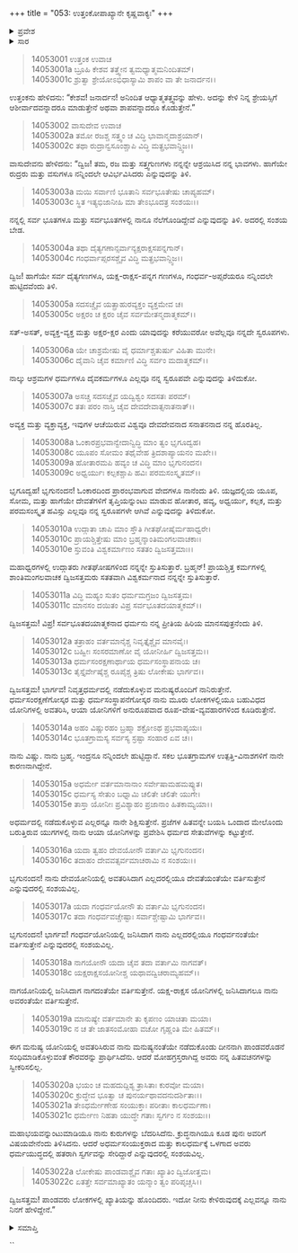 +++
title = "053: ಉತ್ತಂಕೋಪಾಖ್ಯಾನೇ ಕೃಷ್ಣವಾಕ್ಯಃ"
+++

<details><summary>ಪ್ರವೇಶ</summary>


।।   ಓಂ ಓಂ ನಮೋ ನಾರಾಯಣಾಯ।।   ಶ್ರೀ ವೇದವ್ಯಾಸಾಯ ನಮಃ ।।

ಶ್ರೀ ಕೃಷ್ಣದ್ವೈಪಾಯನ ವೇದವ್ಯಾಸ ವಿರಚಿತ  

**ಶ್ರೀ ಮಹಾಭಾರತ**

**ಅಶ್ವಮೇಧಿಕ ಪರ್ವ**

**ಅಶ್ವಮೇಧಿಕ ಪರ್ವ**

**ಅಧ್ಯಾಯ 53**


</details>

<details><summary>ಸಾರ</summary>

ಕೃಷ್ಣನು ಉತ್ತಂಕನಿಗೆ ಆಧ್ಯಾತ್ಮತತ್ತ್ವಗಳನ್ನು ಭೋದಿಸುತ್ತಾ “ಮನುಷ್ಯ ಯೋನಿಯಲ್ಲಿ ಅವತರಿಸಿರುವ ನಾನು ಮನುಷ್ಯನಂತೆಯೇ ನಡೆದುಕೊಂಡು ದೀನನಾಗಿ ಪಾಂಡವರೊಡನೆ ಸಂಧಿಮಾಡಿಕೊಳ್ಳುವಂತೆ ಕೌರವರನ್ನು ಪ್ರಾರ್ಥಿಸಿದೆನು. ಆದರೆ ಮೋಹಗ್ರಸ್ತರಾಗಿದ್ದ ಅವರು ನನ್ನ ಹಿತವಚನಗಳನ್ನು ಸ್ವೀಕರಿಸಲಿಲ್ಲ” ಎಂದು ಹೇಳಿದುದು (1-22).


</details>

> 14053001 ಉತ್ತಂಕ ಉವಾಚ  
14053001a ಬ್ರೂಹಿ ಕೇಶವ ತತ್ತ್ವೇನ ತ್ವಮಧ್ಯಾತ್ಮಮನಿಂದಿತಮ್।  
14053001c ಶ್ರುತ್ವಾ ಶ್ರೇಯೋಽಭಿಧಾಸ್ಯಾಮಿ ಶಾಪಂ ವಾ ತೇ ಜನಾರ್ದನ।।

ಉತ್ತಂಕನು ಹೇಳಿದನು: “ಕೇಶವ! ಜನಾರ್ದನ! ಅನಿಂದಿತ ಆಧ್ಯಾತ್ಮತತ್ತ್ವವನ್ನು ಹೇಳು. ಅದನ್ನು ಕೇಳಿ ನಿನ್ನ ಶ್ರೇಯಸ್ಸಿಗೆ ಆಶೀರ್ವಾದವನ್ನಾದರೂ ಮಾಡುತ್ತೇನೆ ಅಥವಾ ಶಾಪವನ್ನಾದರೂ ಕೊಡುತ್ತೇನೆ.”

> 14053002 ವಾಸುದೇವ ಉವಾಚ  
14053002a ತಮೋ ರಜಶ್ಚ ಸತ್ತ್ವಂ ಚ ವಿದ್ಧಿ ಭಾವಾನ್ಮದಾಶ್ರಯಾನ್।  
14053002c ತಥಾ ರುದ್ರಾನ್ವಸೂಂಶ್ಚಾಪಿ ವಿದ್ಧಿ ಮತ್ಪ್ರಭವಾನ್ದ್ವಿಜ।।

ವಾಸುದೇವನು ಹೇಳಿದನು: “ದ್ವಿಜ! ತಮ, ರಜ ಮತ್ತು ಸತ್ತ್ವಗುಣಗಳು ನನ್ನನ್ನೇ ಆಶ್ರಯಿಸಿದ ನನ್ನ ಭಾವಗಳು. ಹಾಗೆಯೇ ರುದ್ರರು ಮತ್ತು ವಸುಗಳೂ ನನ್ನಿಂದಲೇ ಆವಿರ್ಭವಿಸಿದರು ಎನ್ನುವುದನ್ನು ತಿಳಿ.

> 14053003a ಮಯಿ ಸರ್ವಾಣಿ ಭೂತಾನಿ ಸರ್ವಭೂತೇಷು ಚಾಪ್ಯಹಮ್।  
14053003c ಸ್ಥಿತ ಇತ್ಯಭಿಜಾನೀಹಿ ಮಾ ತೇಽಭೂದತ್ರ ಸಂಶಯಃ।।

ನನ್ನಲ್ಲಿ ಸರ್ವ ಭೂತಗಳೂ ಮತ್ತು ಸರ್ವಭೂತಗಳಲ್ಲಿ ನಾನೂ ನೆಲೆಗೊಂಡಿದ್ದೇವೆ ಎನ್ನುವುದನ್ನು ತಿಳಿ. ಅದರಲ್ಲಿ ಸಂಶಯ ಬೇಡ.

> 14053004a ತಥಾ ದೈತ್ಯಗಣಾನ್ಸರ್ವಾನ್ಯಕ್ಷರಾಕ್ಷಸಪನ್ನಗಾನ್।  
14053004c ಗಂಧರ್ವಾಪ್ಸರಸಶ್ಚೈವ ವಿದ್ಧಿ ಮತ್ಪ್ರಭವಾನ್ದ್ವಿಜ।।

ದ್ವಿಜ! ಹಾಗೆಯೇ ಸರ್ವ ದೈತ್ಯಗಣಗಳೂ, ಯಕ್ಷ-ರಾಕ್ಷಸ-ಪನ್ನಗ ಗಣಗಳೂ, ಗಂಧರ್ವ-ಅಪ್ಸರೆಯರೂ ನನ್ನಿಂದಲೇ ಹುಟ್ಟಿದವೆಂದು ತಿಳಿ.

> 14053005a ಸದಸಚ್ಚೈವ ಯತ್ಪ್ರಾಹುರವ್ಯಕ್ತಂ ವ್ಯಕ್ತಮೇವ ಚ।  
14053005c ಅಕ್ಷರಂ ಚ ಕ್ಷರಂ ಚೈವ ಸರ್ವಮೇತನ್ಮದಾತ್ಮಕಮ್।।

ಸತ್-ಅಸತ್, ಅವ್ಯಕ್ತ-ವ್ಯಕ್ತ ಮತ್ತು ಅಕ್ಷರ-ಕ್ಷರ ಎಂದು ಯಾವುದನ್ನು ಕರೆಯುವರೋ ಅವೆಲ್ಲವೂ ನನ್ನದೇ ಸ್ವರೂಪಗಳು.

> 14053006a ಯೇ ಚಾಶ್ರಮೇಷು ವೈ ಧರ್ಮಾಶ್ಚತುರ್ಷು ವಿಹಿತಾ ಮುನೇ।  
14053006c ದೈವಾನಿ ಚೈವ ಕರ್ಮಾಣಿ ವಿದ್ಧಿ ಸರ್ವಂ ಮದಾತ್ಮಕಮ್।।

ನಾಲ್ಕು ಆಶ್ರಮಗಳ ಧರ್ಮಗಳೂ ದೈವಕರ್ಮಗಳೂ ಎಲ್ಲವೂ ನನ್ನ ಸ್ವರೂಪವೇ ಎನ್ನುವುದನ್ನು ತಿಳಿದುಕೋ.

> 14053007a ಅಸಚ್ಚ ಸದಸಚ್ಚೈವ ಯದ್ವಿಶ್ವಂ ಸದಸತಃ ಪರಮ್।  
14053007c ತತಃ ಪರಂ ನಾಸ್ತಿ ಚೈವ ದೇವದೇವಾತ್ಸನಾತನಾತ್।।

ಅವ್ಯಕ್ತ ಮತ್ತು ವ್ಯಕ್ತಾವ್ಯಕ್ತ, ಇವುಗಳ ಆಚೆಯಿರುವ ವಿಶ್ವವೂ ದೇವದೇವನಾದ ಸನಾತನನಾದ ನನ್ನ ಹೊರತಿಲ್ಲ.

> 14053008a ಓಂಕಾರಪ್ರಭವಾನ್ವೇದಾನ್ವಿದ್ಧಿ ಮಾಂ ತ್ವಂ ಭೃಗೂದ್ವಹ।  
14053008c ಯೂಪಂ ಸೋಮಂ ತಥೈವೇಹ ತ್ರಿದಶಾಪ್ಯಾಯನಂ ಮಖೇ।।  
14053009a ಹೋತಾರಮಪಿ ಹವ್ಯಂ ಚ ವಿದ್ಧಿ ಮಾಂ ಭೃಗುನಂದನ।  
14053009c ಅಧ್ವರ್ಯುಃ ಕಲ್ಪಕಶ್ಚಾಪಿ ಹವಿಃ ಪರಮಸಂಸ್ಕೃತಮ್।।

ಭೃಗೂದ್ವಹ! ಭೃಗುನಂದನ! ಓಂಕಾರದಿಂದ ಪ್ರಾರಂಭವಾಗುವ ವೇದಗಳೂ ನಾನೆಂದು ತಿಳಿ. ಯಜ್ಞದಲ್ಲಿಯ ಯೂಪ, ಸೋಮ, ಮತ್ತು ಹಾಗೆಯೇ ದೇವತೆಗಳಿಗೆ ತೃಪ್ತಿಯನ್ನುಂಟು ಮಾಡುವ ಹೋತಾರ, ಹವ್ಯ, ಅಧ್ವರ್ಯು, ಕಲ್ಪಕ, ಮತ್ತು ಪರಮಸಂಸ್ಕೃತ ಹವಿಸ್ಸು ಎಲ್ಲವೂ ನನ್ನ ಸ್ವರೂಪಗಳೇ ಆಗಿವೆ ಎನ್ನುವುದನ್ನು ತಿಳಿದುಕೋ.

> 14053010a ಉದ್ಗಾತಾ ಚಾಪಿ ಮಾಂ ಸ್ತೌತಿ ಗೀತಘೋಷೈರ್ಮಹಾಧ್ವರೇ।  
14053010c ಪ್ರಾಯಶ್ಚಿತ್ತೇಷು ಮಾಂ ಬ್ರಹ್ಮನ್ಶಾಂತಿಮಂಗಲವಾಚಕಾಃ।  
14053010e ಸ್ತುವಂತಿ ವಿಶ್ವಕರ್ಮಾಣಂ ಸತತಂ ದ್ವಿಜಸತ್ತಮಾಃ।।

ಮಹಾಧ್ವರಗಳಲ್ಲಿ ಉದ್ಗಾತರು ಗೀತಘೋಷಗಳಿಂದ ನನ್ನನ್ನೇ ಸ್ತುತಿಸುತ್ತಾರೆ. ಬ್ರಹ್ಮನ್! ಪ್ರಾಯಶ್ಚಿತ್ತ ಕರ್ಮಗಳಲ್ಲಿ ಶಾಂತಿಮಂಗಲವಾಚಕ ದ್ವಿಜಸತ್ತಮರು ಸತತವಾಗಿ ವಿಶ್ವಕರ್ಮನಾದ ನನ್ನನ್ನೇ ಸ್ತುತಿಸುತ್ತಾರೆ.

> 14053011a ವಿದ್ಧಿ ಮಹ್ಯಂ ಸುತಂ ಧರ್ಮಮಗ್ರಜಂ ದ್ವಿಜಸತ್ತಮ।  
14053011c ಮಾನಸಂ ದಯಿತಂ ವಿಪ್ರ ಸರ್ವಭೂತದಯಾತ್ಮಕಮ್।।

ದ್ವಿಜಸತ್ತಮ! ವಿಪ್ರ! ಸರ್ವಭೂತದಯಾತ್ಮಕನಾದ ಧರ್ಮನು ನನ್ನ ಪ್ರೀತಿಯ ಹಿರಿಯ ಮಾನಸಪುತ್ರನೆಂದು ತಿಳಿ.

> 14053012a ತತ್ರಾಹಂ ವರ್ತಮಾನೈಶ್ಚ ನಿವೃತ್ತೈಶ್ಚೈವ ಮಾನವೈಃ।  
14053012c ಬಹ್ವೀಃ ಸಂಸರಮಾಣೋ ವೈ ಯೋನೀರ್ಹಿ ದ್ವಿಜಸತ್ತಮ।।  
14053013a ಧರ್ಮಸಂರಕ್ಷಣಾರ್ಥಾಯ ಧರ್ಮಸಂಸ್ಥಾಪನಾಯ ಚ।  
14053013c ತೈಸ್ತೈರ್ವೇಷೈಶ್ಚ ರೂಪೈಶ್ಚ ತ್ರಿಷು ಲೋಕೇಷು ಭಾರ್ಗವ।।

ದ್ವಿಜಸತ್ತಮ! ಭಾರ್ಗವ! ನಿವೃತ್ತಧರ್ಮದಲ್ಲಿ ನಡೆದುಕೊಳ್ಳುವ ಮನುಷ್ಯರೊಂದಿಗೆ ನಾನಿರುತ್ತೇನೆ. ಧರ್ಮಸಂರಕ್ಷಣೆಗೋಸ್ಕರ ಮತ್ತು ಧರ್ಮಸಂಸ್ಥಾಪನೆಗೋಸ್ಕರ ನಾನು ಮೂರು ಲೋಕಗಳಲ್ಲಿಯೂ ಬಹುವಿಧದ ಯೋನಿಗಳಲ್ಲಿ ಅವತರಿಸಿ, ಆಯಾ ಯೋನಿಗಳಿಗೆ ಅನುರೂಪವಾದ ರೂಪ-ವೇಷ-ವ್ಯವಹಾರಗಳಿಂದ ಕೂಡಿರುತ್ತೇನೆ.

> 14053014a ಅಹಂ ವಿಷ್ಣುರಹಂ ಬ್ರಹ್ಮಾ ಶಕ್ರೋಽಥ ಪ್ರಭವಾಪ್ಯಯಃ।  
14053014c ಭೂತಗ್ರಾಮಸ್ಯ ಸರ್ವಸ್ಯ ಸ್ರಷ್ಟಾ ಸಂಹಾರ ಏವ ಚ।।

ನಾನು ವಿಷ್ಣು. ನಾನು ಬ್ರಹ್ಮ. ಇಂದ್ರನೂ ನನ್ನಿಂದಲೇ ಹುಟ್ಟಿದ್ದಾನೆ. ಸಕಲ ಭೂತಗ್ರಾಮಗಳ ಉತ್ಪತ್ತಿ-ವಿನಾಶಗಳಿಗೆ ನಾನೇ ಕಾರಣನಾಗಿದ್ದೇನೆ.

> 14053015a ಅಧರ್ಮೇ ವರ್ತಮಾನಾನಾಂ ಸರ್ವೇಷಾಮಹಮಪ್ಯುತ।  
14053015c ಧರ್ಮಸ್ಯ ಸೇತುಂ ಬಧ್ನಾಮಿ ಚಲಿತೇ ಚಲಿತೇ ಯುಗೇ।  
14053015e ತಾಸ್ತಾ ಯೋನೀಃ ಪ್ರವಿಶ್ಯಾಹಂ ಪ್ರಜಾನಾಂ ಹಿತಕಾಮ್ಯಯಾ।।

ಅಧರ್ಮದಲ್ಲಿ ನಡೆದುಕೊಳ್ಳುವ ಎಲ್ಲರನ್ನೂ ನಾನೇ ಶಿಕ್ಷಿಸುತ್ತೇನೆ. ಪ್ರಜೆಗಳ ಹಿತವನ್ನೇ ಬಯಸಿ ಒಂದಾದ ಮೇಲೊಂದು ಬರುತ್ತಿರುವ ಯುಗಗಳಲ್ಲಿ ನಾನು ಆಯಾ ಯೋನಿಗಳನ್ನು ಪ್ರವೇಶಿಸಿ ಧರ್ಮದ ಸೇತುವೆಗಳನ್ನು ಕಟ್ಟುತ್ತೇನೆ.

> 14053016a ಯದಾ ತ್ವಹಂ ದೇವಯೋನೌ ವರ್ತಾಮಿ ಭೃಗುನಂದನ।  
14053016c ತದಾಹಂ ದೇವವತ್ಸರ್ವಮಾಚರಾಮಿ ನ ಸಂಶಯಃ।।

ಭೃಗುನಂದನ! ನಾನು ದೇವಯೋನಿಯಲ್ಲಿ ಅವತರಿಸಿದಾಗ ಎಲ್ಲದರಲ್ಲಿಯೂ ದೇವತೆಯಂತೆಯೇ ವರ್ತಿಸುತ್ತೇನೆ ಎನ್ನುವುದರಲ್ಲಿ ಸಂಶಯವಿಲ್ಲ.

> 14053017a ಯದಾ ಗಂಧರ್ವಯೋನೌ ತು ವರ್ತಾಮಿ ಭೃಗುನಂದನ।  
14053017c ತದಾ ಗಂಧರ್ವವಚ್ಚೇಷ್ಟಾಃ ಸರ್ವಾಶ್ಚೇಷ್ಟಾಮಿ ಭಾರ್ಗವ।।

ಭೃಗುನಂದನ! ಭಾರ್ಗವ! ಗಂಧರ್ವಯೋನಿಯಲ್ಲಿ ಜನಿಸಿದಾಗ ನಾನು ಎಲ್ಲದರಲ್ಲಿಯೂ ಗಂಧರ್ವನಂತೆಯೇ ವರ್ತಿಸುತ್ತೇನೆ ಎನ್ನುವುದರಲ್ಲಿ ಸಂಶಯವಿಲ್ಲ.

> 14053018a ನಾಗಯೋನೌ ಯದಾ ಚೈವ ತದಾ ವರ್ತಾಮಿ ನಾಗವತ್।  
14053018c ಯಕ್ಷರಾಕ್ಷಸಯೋನೀಶ್ಚ ಯಥಾವದ್ವಿಚರಾಮ್ಯಹಮ್।।

ನಾಗಯೋನಿಯಲ್ಲಿ ಜನಿಸಿದಾಗ ನಾಗದಂತೆಯೇ ವರ್ತಿಸುತ್ತೇನೆ. ಯಕ್ಷ-ರಾಕ್ಷಸ ಯೋನಿಗಳಲ್ಲಿ ಜನಿಸಿದಾಗಲೂ ನಾನು ಅವರಂತೆಯೇ ವರ್ತಿಸುತ್ತೇನೆ.

> 14053019a ಮಾನುಷ್ಯೇ ವರ್ತಮಾನೇ ತು ಕೃಪಣಂ ಯಾಚಿತಾ ಮಯಾ।  
14053019c ನ ಚ ತೇ ಜಾತಸಂಮೋಹಾ ವಚೋ ಗೃಹ್ಣಂತಿ ಮೇ ಹಿತಮ್।।

ಈಗ ಮನುಷ್ಯ ಯೋನಿಯಲ್ಲಿ ಅವತರಿಸಿರುವ ನಾನು ಮನುಷ್ಯನಂತೆಯೇ ನಡೆದುಕೊಂಡು ದೀನನಾಗಿ ಪಾಂಡವರೊಡನೆ ಸಂಧಿಮಾಡಿಕೊಳ್ಳುವಂತೆ ಕೌರವರನ್ನು ಪ್ರಾರ್ಥಿಸಿದೆನು. ಆದರೆ ಮೋಹಗ್ರಸ್ತರಾಗಿದ್ದ ಅವರು ನನ್ನ ಹಿತವಚನಗಳನ್ನು ಸ್ವೀಕರಿಸಲಿಲ್ಲ.

> 14053020a ಭಯಂ ಚ ಮಹದುದ್ದಿಶ್ಯ ತ್ರಾಸಿತಾಃ ಕುರವೋ ಮಯಾ।  
14053020c ಕ್ರುದ್ಧೇವ ಭೂತ್ವಾ ಚ ಪುನರ್ಯಥಾವದನುದರ್ಶಿತಾಃ।।  
14053021a ತೇಽಧರ್ಮೇಣೇಹ ಸಂಯುಕ್ತಾಃ ಪರೀತಾಃ ಕಾಲಧರ್ಮಣಾ।  
14053021c ಧರ್ಮೇಣ ನಿಹತಾ ಯುದ್ಧೇ ಗತಾಃ ಸ್ವರ್ಗಂ ನ ಸಂಶಯಃ।।

ಮಹಾಭಯವನ್ನುಂಟುಮಾಡಿಯೂ ನಾನು ಕುರುಗಳನ್ನು ಬೆದರಿಸಿದೆನು. ಕ್ರುದ್ಧನಾಗಿಯೂ ಕೂಡ ಪುನಃ ಅವರಿಗೆ ವಿಷಯವೇನೆಂದು ತಿಳಿಸಿದನು. ಆದರೆ ಅಧರ್ಮಸಂಯುಕ್ತರಾದ ಮತ್ತು ಕಾಲಧರ್ಮಕ್ಕೆ ಒಳಗಾದ ಅವರು ಧರ್ಮಯುದ್ಧದಲ್ಲಿ ಹತರಾಗಿ ಸ್ವರ್ಗವನ್ನು ಸೇರಿದ್ದಾರೆ ಎನ್ನುವುದರಲ್ಲಿ ಸಂಶಯವಿಲ್ಲ.

> 14053022a ಲೋಕೇಷು ಪಾಂಡವಾಶ್ಚೈವ ಗತಾಃ ಖ್ಯಾತಿಂ ದ್ವಿಜೋತ್ತಮ।  
14053022c ಏತತ್ತೇ ಸರ್ವಮಾಖ್ಯಾತಂ ಯನ್ಮಾಂ ತ್ವಂ ಪರಿಪೃಚ್ಚಸಿ।।

ದ್ವಿಜಸತ್ತಮ! ಪಾಂಡವರು ಲೋಕಗಳಲ್ಲಿ ಖ್ಯಾತಿಯನ್ನು ಹೊಂದಿದರು. ಇದೋ ನೀನು ಕೇಳಿರುವುದಕ್ಕೆ ಎಲ್ಲವನ್ನೂ ನಾನು ನಿನಗೆ ಹೇಳಿದ್ದೇನೆ.”


<details><summary>ಸಮಾಪ್ತಿ</summary>

ಇತಿ ಶ್ರೀಮಹಾಭಾರತೇ ಅಶ್ವಮೇಧಿಕಪರ್ವಣಿ ಉತ್ತಂಕೋಪಾಖ್ಯಾನೇ ಕೃಷ್ಣವಾಕ್ಯೇ ತ್ರಿಪಂಚಾಶತ್ತಮೋಽಧ್ಯಾಯಃ।।  
ಇದು ಶ್ರೀಮಹಾಭಾರತದಲ್ಲಿ ಅಶ್ವಮೇಧಿಕಪರ್ವದಲ್ಲಿ ಉತ್ತಂಕೋಪಾಖ್ಯಾನೇ ಕೃಷ್ಣವಾಕ್ಯ ಎನ್ನುವ ಐವತ್ಮೂರನೇ ಅಧ್ಯಾಯವು.

</details>


``